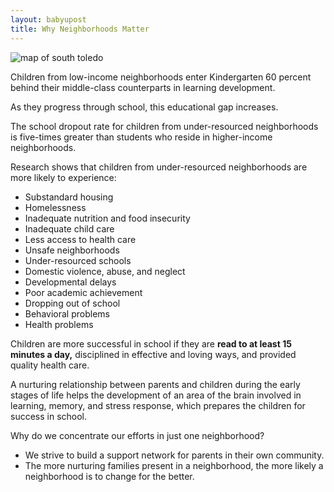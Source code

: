 ```yaml
---
layout: babyupost
title: Why Neighborhoods Matter
---
```


![map of south toledo](https://farm4.staticflickr.com/3870/18877145711_35efb78021_o.png)



Children from low-income neighborhoods enter Kindergarten 60 percent behind their middle-class counterparts in learning development.

As they progress through school, this educational gap increases.

The school dropout rate for children from under-resourced neighborhoods is five-times greater than students who reside in higher-income neighborhoods.


Research shows that children from under-resourced neighborhoods are more likely to experience:

* Substandard housing
* Homelessness
* Inadequate nutrition and food insecurity
* Inadequate child care
* Less access to health care
* Unsafe neighborhoods
* Under-resourced schools 
* Domestic violence, abuse, and neglect
* Developmental delays
* Poor academic achievement
* Dropping out of school
* Behavioral problems
* Health problems

Children are more successful in school if they are **read to at least 15 minutes a day,** disciplined in effective and loving ways, and provided quality health care.

A nurturing relationship between parents and children during the early stages of life helps the development of an area of the brain involved in learning, memory, and stress response, which  prepares the children for success in school.

Why do we concentrate our efforts in just one neighborhood?

* We strive to build a support network for parents in their own community.
* The more nurturing families present in a neighborhood, the more likely a neighborhood is to change for the better.
